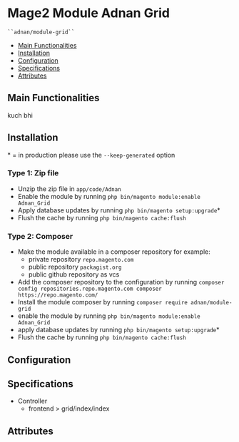 # Mage2 Module Adnan Grid

    ``adnan/module-grid``

 - [Main Functionalities](#markdown-header-main-functionalities)
 - [Installation](#markdown-header-installation)
 - [Configuration](#markdown-header-configuration)
 - [Specifications](#markdown-header-specifications)
 - [Attributes](#markdown-header-attributes)


## Main Functionalities
kuch bhi

## Installation
\* = in production please use the `--keep-generated` option

### Type 1: Zip file

 - Unzip the zip file in `app/code/Adnan`
 - Enable the module by running `php bin/magento module:enable Adnan_Grid`
 - Apply database updates by running `php bin/magento setup:upgrade`\*
 - Flush the cache by running `php bin/magento cache:flush`

### Type 2: Composer

 - Make the module available in a composer repository for example:
    - private repository `repo.magento.com`
    - public repository `packagist.org`
    - public github repository as vcs
 - Add the composer repository to the configuration by running `composer config repositories.repo.magento.com composer https://repo.magento.com/`
 - Install the module composer by running `composer require adnan/module-grid`
 - enable the module by running `php bin/magento module:enable Adnan_Grid`
 - apply database updates by running `php bin/magento setup:upgrade`\*
 - Flush the cache by running `php bin/magento cache:flush`


## Configuration




## Specifications

 - Controller
	- frontend > grid/index/index


## Attributes



